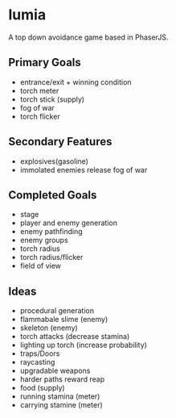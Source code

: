 # lumia

A top down avoidance game based in PhaserJS.

## Primary Goals

- entrance/exit + winning condition
- torch meter
- torch stick (supply)
- fog of war
- torch flicker

## Secondary Features
- explosives(gasoline)
- immolated enemies release fog of war

## Completed Goals
- stage
- player and enemy generation
- enemy pathfinding
- enemy groups
- torch radius
- torch radius/flicker
- field of view

## Ideas 
- procedural generation
- flammabale slime (enemy)
- skeleton (enemy)
- torch attacks (decrease stamina)
- lighting up torch (increase probability)
- traps/Doors
- raycasting
- upgradable weapons
- harder paths reward reap
- food (supply)
- running stamina (meter)
- carrying stamine (meter)

